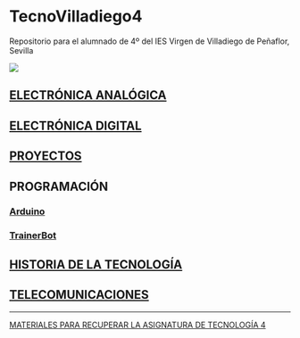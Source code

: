 # TecnoVilladiego4
Repositorio para el alumnado de 4º del IES Virgen de Villadiego de Peñaflor, Sevilla

![](imágenes/logo_fondo_transparente200x300.png)


## [ELECTRÓNICA ANALÓGICA](ElecAnalógica/readme.md)

## [ELECTRÓNICA DIGITAL](ElecDigital/readme.md)

## [PROYECTOS](Proyectos/proyectos.md)

## PROGRAMACIÓN
### [Arduino](Arduino/readme.md)
### [TrainerBot](TrainerBot/readme.md)

## [HISTORIA DE LA TECNOLOGÍA](TecSociedad/readme.md)

## [TELECOMUNICACIONES](Telecos/readme.md)

---

[MATERIALES PARA RECUPERAR LA ASIGNATURA DE TECNOLOGÍA 4](septiembre2018.md)
